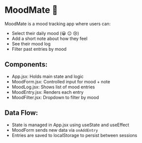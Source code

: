 # MoodMate 🧠

MoodMate is a mood tracking app where users can:
- Select their daily mood (😀 😐 😢)
- Add a short note about how they feel
- See their mood log
- Filter past entries by mood

## Components:
- App.jsx: Holds main state and logic
- MoodForm.jsx: Controlled input for mood + note
- MoodLog.jsx: Shows list of mood entries
- MoodEntry.jsx: Renders each entry
- MoodFilter.jsx: Dropdown to filter by mood

## Data Flow:
- State is managed in App.jsx using useState and useEffect
- MoodForm sends new data via `onAddEntry`
- Entries are saved to localStorage to persist between sessions
